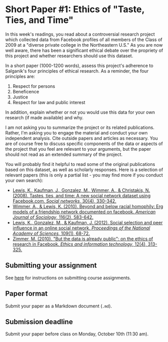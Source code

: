 # Short Paper #1: Ethics of "Taste, Ties, and Time"

In this week's readings, you read about a controversial research project which collected data from Facebook profiles of all members of the Class of 2009 at a "diverse private college in the Northeastern U.S." As you are now well aware, there has been a significant ethical debate over the propriety of this project and whether researchers should use this dataset.

In a short paper (1000-1200 words), assess this project's adherence to Salganik's four principles of ethical research. As a reminder, the four principles are:

1. Respect for persons
2. Beneficence
3. Justice
4. Respect for law and public interest

In addition, explain whether or not you would use this data for your own research (if made available) and why.

I am not asking you to summarize the project or its related publications. Rather, I'm asking you to engage the material and conduct your own independent analysis. Cite outside papers and articles as necessary. You are of course free to discuss specific components of the data or aspects of the project that you feel are relevant to your arguments, but the paper should not read as an extended summary of the project.

You will probably find it helpful to read some of the original publications based on this dataset, as well as scholarly responses. Here is a selection of relevant papers (this is only a partial list - you may find more if you conduct your own search):

* [Lewis, K., Kaufman, J., Gonzalez, M., Wimmer, A., & Christakis, N. (2008). Tastes, ties, and time: A new social network dataset using Facebook.com. *Social networks*, 30(4), 330-342.](http://www.sciencedirect.com.proxy.uchicago.edu/science/article/pii/S0378873308000385)
* [Wimmer, A., & Lewis, K. (2010). Beyond and below racial homophily: Erg models of a friendship network documented on facebook. *American Journal of Sociology*, 116(2), 583-642.](http://www.jstor.org.proxy.uchicago.edu/stable/10.1086/653658)
* [Lewis, K., Gonzalez, M., & Kaufman, J. (2012). Social selection and peer influence in an online social network. *Proceedings of the National Academy of Sciences*, 109(1), 68-72.](http://www.pnas.org/content/109/1/68)
* [Zimmer, M. (2010). "But the data is already public": on the ethics of research in Facebook. *Ethics and information technology*, 12(4), 313-325.](http://link.springer.com.proxy.uchicago.edu/article/10.1007%2Fs10676-010-9227-5)

## Submitting your assignment

See [here](../students/) for instructions on submitting course assignments.

## Paper format

Submit your paper as a Markdown document (`.md`).

## Submission deadline

Submit your paper before class on Monday, October 10th (11:30 am).










